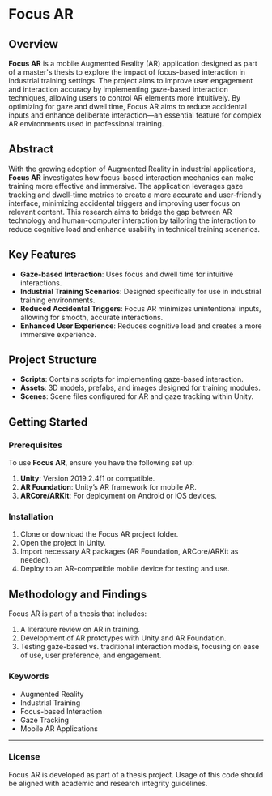# Focus AR

## Overview

**Focus AR** is a mobile Augmented Reality (AR) application designed as part of a master's thesis to explore the impact of focus-based interaction in industrial training settings. The project aims to improve user engagement and interaction accuracy by implementing gaze-based interaction techniques, allowing users to control AR elements more intuitively. By optimizing for gaze and dwell time, Focus AR aims to reduce accidental inputs and enhance deliberate interaction—an essential feature for complex AR environments used in professional training.

## Abstract

With the growing adoption of Augmented Reality in industrial applications, **Focus AR** investigates how focus-based interaction mechanics can make training more effective and immersive. The application leverages gaze tracking and dwell-time metrics to create a more accurate and user-friendly interface, minimizing accidental triggers and improving user focus on relevant content. This research aims to bridge the gap between AR technology and human-computer interaction by tailoring the interaction to reduce cognitive load and enhance usability in technical training scenarios.

## Key Features

- **Gaze-based Interaction**: Uses focus and dwell time for intuitive interactions.
- **Industrial Training Scenarios**: Designed specifically for use in industrial training environments.
- **Reduced Accidental Triggers**: Focus AR minimizes unintentional inputs, allowing for smooth, accurate interactions.
- **Enhanced User Experience**: Reduces cognitive load and creates a more immersive experience.

## Project Structure

- **Scripts**: Contains scripts for implementing gaze-based interaction.
- **Assets**: 3D models, prefabs, and images designed for training modules.
- **Scenes**: Scene files configured for AR and gaze tracking within Unity.

## Getting Started

### Prerequisites

To use **Focus AR**, ensure you have the following set up:

1. **Unity**: Version 2019.2.4f1 or compatible.
2. **AR Foundation**: Unity’s AR framework for mobile AR.
3. **ARCore/ARKit**: For deployment on Android or iOS devices.

### Installation

1. Clone or download the Focus AR project folder.
2. Open the project in Unity.
3. Import necessary AR packages (AR Foundation, ARCore/ARKit as needed).
4. Deploy to an AR-compatible mobile device for testing and use.

## Methodology and Findings

Focus AR is part of a thesis that includes:

1. A literature review on AR in training.
2. Development of AR prototypes with Unity and AR Foundation.
3. Testing gaze-based vs. traditional interaction models, focusing on ease of use, user preference, and engagement.

### Keywords

- Augmented Reality
- Industrial Training
- Focus-based Interaction
- Gaze Tracking
- Mobile AR Applications

---

### License

Focus AR is developed as part of a thesis project. Usage of this code should be aligned with academic and research integrity guidelines.
